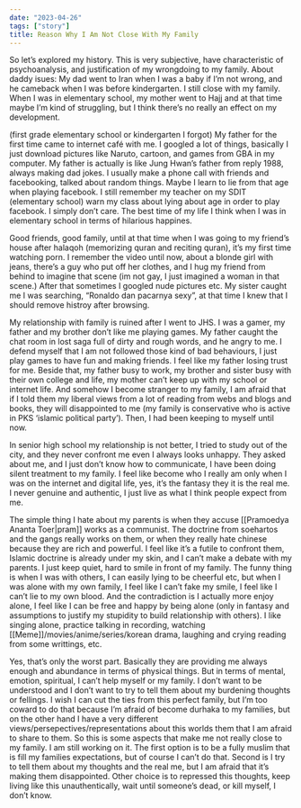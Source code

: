 ```yaml
---
date: "2023-04-26"
tags: ["story"]
title: Reason Why I Am Not Close With My Family
---
```


So let’s explored my history. This is very subjective, have characteristic of psychoanalysis, and justification of my wrongdoing to my family.
About daddy isues: My dad went to Iran when I was a baby if I’m not wrong, and he cameback when I was before kindergarten. I still close with my family. When I was in elementary school, my mother went to Hajj and at that time maybe I’m kind of struggling, but I think there’s no really an effect on my development.

(first grade elementary school or kindergarten I forgot) My father for the first time came to internet café with me. I googled a lot of things, basically I just download pictures like Naruto, cartoon, and games from GBA in my computer. My father is actually is like Jung Hwan’s father from reply 1988, always making dad jokes. 
I usually make a phone call with friends and facebooking, talked about random things. Maybe I learn to lie from that age when playing facebook. I still remember my teacher on my SDIT (elementary school) warn my class about lying about age in order to play facebook. I simply don’t care. The best time of my life I think when I was in elementary school in terms of hilarious happines. 

Good friends, good family, until at that time when I was going to my friend’s house after halaqoh (memorizing quran and reciting quran), it’s my first time watching porn. I remember the video until now, about a blonde girl with jeans, there’s a guy who put off her clothes, and I hug my friend from behind to imagine that scene (im not gay, I just imagined a woman in that scene.) After that sometimes I googled nude pictures etc. My sister caught me I was searching, “Ronaldo dan pacarnya sexy”, at that time I knew that I should remove histroy after browsing. 

My relationship with family is ruined after I went to JHS. I was a gamer, my father and my brother don’t like me playing games. My father caught the chat room in lost saga full of dirty and rough words, and he angry to me. I defend myself that I am not followed those kind of bad behaviours, I just play games to have fun and making friends. I feel like my father losing trust for me. Beside that, my father busy to work, my brother and sister busy with their own college and life, my mother can’t keep up with my school or internet life. And somehow I become stranger to my family, I am afraid that if I told them my liberal views from a lot of reading from webs and blogs and books, they will disappointed to me (my family is conservative who is active in PKS ‘islamic political party’). Then, I had been keeping to myself until now.

In senior high school my relationship is not better, I tried to study out of the city, and they never confront me even I always looks unhappy. They asked about me, and I just don’t know how to communicate, I have been doing silent treatment to my family. I feel like become who I really am only when I was on the internet and digital life, yes, it’s the fantasy they it is the real me. I never genuine and authentic, I just live as what I think people expect from me. 

The simple thing I hate about my parents is when they accuse [[Pramoedya Ananta Toer|pram]] works as a communist. The doctrine from soehartos and the gangs really works on them, or when they really hate chinese because they are rich and powerful. I feel like it’s a futile to confront them, Islamic doctrine is already under my skin, and I can’t make a debate with my parents. I just keep quiet, hard to smile in front of my family. The funny thing is when I was with others, I can easily lying to be cheerful etc, but when I was alone with my own family, I feel like I can’t fake my smile, I feel like I can’t lie to my own blood. And the contradiction is I actually more enjoy alone, I feel like I can be free and happy by being alone (only in fantasy and assumptions to justify my stupidity to build relationship with others). I like singing alone, practice talking in recording, watching [[Meme]]/movies/anime/series/korean drama, laughing and crying reading from some writtings, etc. 

Yes, that’s only the worst part. Basically they are providing me always enough and abundance in terms of physical things. But in terms of mental, emotion, spiritual, I can’t help myself or my family. I don’t want to be understood and I don’t want to try to tell them about my burdening thoughts or fellings. I wish I can cut the ties from this perfect family, but I’m too coward to do that because I’m afraid of become durhaka to my families, but on the other hand I have a very different views/persepectives/representations about this worlds them that I am afraid to share to them. So this is some aspects that make me not really close to my family. 
I am still working on it. The first option is to be a fully muslim that is fill my families expectations, but of course I can’t do that. Second is I try to tell them about my thoughts and the real me, but I am afraid that it’s making them disappointed. Other choice is to repressed this thoughts, keep living like this unauthentically, wait until someone’s dead, or kill myself, I don’t know. 
